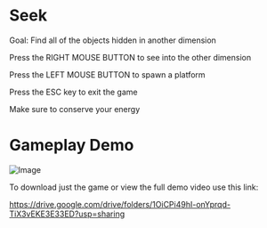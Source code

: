 # Seek

Goal: Find all of the objects hidden in another dimension



Press the RIGHT MOUSE BUTTON to see into the other dimension



Press the LEFT MOUSE BUTTON to spawn a platform



Press the ESC key to exit the game



Make sure to conserve your energy

# Gameplay Demo

![Image](https://user-images.githubusercontent.com/42820224/51708355-997cca00-1fd8-11e9-89e4-5dc1dd71e700.gif)

To download just the game or view the full demo video use this link:

https://drive.google.com/drive/folders/1OiCPi49hI-onYprqd-TiX3vEKE3E33ED?usp=sharing
